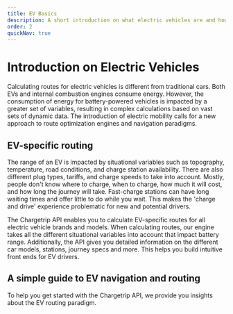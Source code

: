 ```yaml
---
title: EV Basics
description: A short introduction on what electric vehicles are and how it impacts routing
order: 2
quickNav: true
---
```


# Introduction on Electric Vehicles
Calculating routes for electric vehicles is different from traditional cars. Both EVs and internal combustion engines consume energy. However, the consumption of energy for battery-powered vehicles is impacted by a greater set of variables, resulting in complex calculations based on vast sets of dynamic data. The introduction of electric mobility calls for a new approach to route optimization engines and navigation paradigms. 

## EV-specific routing
The range of an EV is impacted by situational variables such as topography, temperature, road conditions, and charge station availability. There are also different plug types, tariffs, and charge speeds to take into account. Mostly, people don't know where to charge, when to charge, how much it will cost, and how long the journey will take. Fast-charge stations can have long waiting times and offer little to do while you wait. This makes the 'charge and drive' experience problematic for new and potential drivers.

The Chargetrip API enables you to calculate EV-specific routes for all electric vehicle brands and models. When calculating routes, our engine takes all the different situational variables into account that impact battery range. Additionally, the API gives you detailed information on the different car models, stations, journey specs and more. This helps you build intuitive front ends for EV drivers.

<right-aside large="true">

<article-teaser src="/globe.svg" href="https://medium.com/chargetrip/a-simple-guide-to-ev-navigation-and-routing-for-developers-bb82b1c78901">

## A simple guide to EV navigation and routing
To help you get started with the Chargetrip API, we provide you insights about the EV routing paradigm.

</article-teaser>

<latest-updates></latest-updates>

</right-aside>
